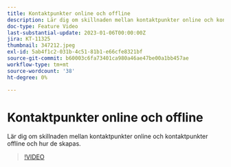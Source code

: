 ```yaml
---
title: Kontaktpunkter online och offline
description: Lär dig om skillnaden mellan kontaktpunkter online och kontaktpunkter offline och hur de skapas.
doc-type: Feature Video
last-substantial-update: 2023-01-06T00:00:00Z
jira: KT-11325
thumbnail: 347212.jpeg
exl-id: 5ab4f1c2-031b-4c51-81b1-e66cfe8321bf
source-git-commit: b60003c6fa73401ca980a46ae47be00a1bb457ae
workflow-type: tm+mt
source-wordcount: '38'
ht-degree: 0%

---
```


# Kontaktpunkter online och offline

Lär dig om skillnaden mellan kontaktpunkter online och kontaktpunkter offline och hur de skapas.

>[!VIDEO](https://video.tv.adobe.com/v/347212/?quality=12&learn=on)
